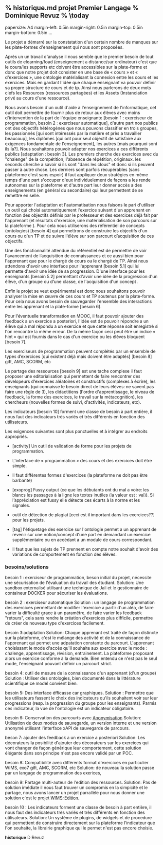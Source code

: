 % historique.md projet Premier Langage
% Dominique Revuz
% \today
---
papersize: A4
margin-left: 0.5in
margin-right: 0.5in
margin-top: 0.5in
margin-bottom: 0.5in
...


Le projet a démarré sur la constatation d'un certain nombre de manques sur les plate-formes d'enseignement qui nous sont proposées.

Après un un travail d'analyse il nous semble que le premier besoin de tout outils de elearning/foad (enseignement a distance/sur ordinateur) c'est que le cours/les supports etc doivent être accessibles sur la plate-forme et donc que notre projet doit consister en une base de « cours » et « d'exercices », une ontologie matérialisant la connexion entre les cours et les exercices.
Mais en gardant l'idée que chaque enseignant va pouvoir définir sa propre structure de cours et de tp. Ainsi nous parlerons de deux mots clefs les Resources (ressources partagées) et les Assets (Instanciation privé au cours d'une ressource).

Nous avons besoin d'un outil d'aide à l'enseignement de l'informatique, cet outil doit permettre de fournir plus de retour aux élèves avec moins d'intervention de la part de l'équipe enseignante [besoin 1 : exerciseur de programmation, besoin 2 : exerciseur automatique], d'autre part nos publics ont des objectifs hétérogènes que nous pouvons classifier en trois groupes, les passionnés [qui sont intéressés par la matière et près a travailler beaucoup], les diplômes [qui ont pour seul objectif de satisfaire aux exigences fondamentale de l'enseignement], les autres [mais pourquoi sont ils la?]. Nous souhaitons pouvoir adapter nos exercices a ces différents publics [adaptation : besoin 3]. Les premiers cherche des exercices avec du "chalenge" de la compétition, l'absence de répétition, originaux. les seconds cherche a savoir si ils sont "dans les clous" et donc si ils peuvent passer à autre chose. Les derniers sont parfois récupérables (sans plateforme c'est sans espoir) il faut appliquer deux stratégies en même temps d'une part s'occuper d'eux individuelement de façons a les rende autonomes sur la plateforme et d'autre part leur donner accès a des enseignements (en général du secondaire) qui leur permettent de se remettre en selle. 

Pour apporter l'adaptation et l'automatisation nous faisons le pari d'utiliser un outil qui choisi automatiquement  l'exercice suivant d'un apprenant en fonction des objectifs définis par le professeur et des exercices déjà fait par l'apprenant (et résultats d'exercice, une matérialisation de son parcours sur la plateforme ). Pour cela nous utiliserons des  référentiel de concepts (ontologies) [besoin 4] qui permettrons de construire les objectifs d'un cours ou d'un TP et de suivre l'élève sur son parcourt d’acquisition de ces objectifs.

Une des fonctionnalité attendue du référentiel est de permettre de voir l'avancement de l’acquisition de connaissances et ce aussi bien pour l'apprenant que pour le chargé de cours ou le chargé de TP. Ainsi nous attendons d'avoir une interface pour l'apprenant [besoin 5.1] qui lui permette d'avoir une idée de sa progression. D'une interface pour les enseignants [besoin 5.2] permettant d'avoir une idée de la progression d'un élève, d'un groupe ou d'une classe, de l'acquisition d'un concept .

Enfin le projet se veut expérimental est donc nous souhaitons pouvoir analyser la mise en œuvre de ces cours et TP soutenus par la plate-forme. Pour cela nous avons besoin de sauvegarder l'ensemble des interactions entre les apprenant et la plate-forme [besoin 6].

Pour l'éventuelle transformation en MOOC, il faut pouvoir ajouter des feedback a un exercice a posteriori, l'idée est de pouvoir répondre a un élève qui a mal répondu a un exercice et que cette réponse soit enregistré si l'on rencontre la même erreur. De la même façon ceci peut être un indice « hint » qui est fournis dans le cas d'un exercice ou les élèves bloquent [besoin 7].

Les exerciseurs de programmation peuvent complétés par un ensemble de types d’exercices [qui existent déjà mais doivent être adaptés] [besoin 8] gift, AMC, SCORM, etc

Le partage des ressources [besoin 9] est une tache complexe il faut proposer une editorialisation qui permettent de faire rencontrer des dévelopeurs d'exercices aléatoires et constructifs (complexes à écrire), les enseignants (qui connaisse le besoin direct de leurs élèves: ne savent pas faire une règle de 3), les didactitiens (l'ordre d'apprentissage, le niveau de feedback, la forme des exercices, le travail sur la métacognition), les chercheurs (nouvelles formes de suivi, d'activités, indicateurs, etc).

Les indicateurs [besoin 10] forment une classe de besoin à part entière, il nous faut des indicateurs très variés et très différents en fonction des utilisateurs.



Les exigences suivantes sont plus ponctuelles et à intégrer au endroits appropriés.

* [activity] Un outil de validation de forme pour les projets de programmation.

* L'interface de « programmation » des cours et des exercices doit être simple.

* Il faut différentes formes d'exercices (la plateforme ne doit pas être barbante)

* [exoprog] Fussy output (ce que les débutants ont du mal a voire: les blancs les passages à la ligne les textes inutiles (la valeur est : val)). Si l’appréciation est fussy elle détecte ces écarts à la norme et les signales.

* outil de détection de plagiat [ceci est il important dans les exercices??] pour les projets.

* [tag] l'étiquetage des exercice sur l'ontologie permet a un apprenant de revenir sur une notion/concept d'une part en demandant un exercice supplémentaire ou en accédant a un module de cours correspondant.

* Il faut que les sujets de TP prennent en compte notre souhait d'avoir des variations de comportement en fonction des élèves.



### besoins/solutions

besoin 1 : exerciseur de programmation, beson initial du projet, nécessite une sécurisation de l'évaluation du travail des étudiant.
Solution: Une sandbox externalisé utilisant une technique de  Jail et le gestionnaire de containeur DOCKER pour sécuriser les évaluations.

besoin 2 : exerciseur automatique
Solution : un langage de programmation des exercices permettant de modifier l'exercice a partir d'un aléa, de faire varier la difficulté grace à un paramêtre, de faire varier les feedback "retours", cela sans rendre la création d'exercices plus difficile, permettre de créer de nouveau type d'exercices facilement.  

besoin 3:adaptation 
Solution: Chaque apprenant est traité de façon distincte sur la plateforme, c'est le mélange des activité et de la connaissance de l'apprenant qui permet une adpatation constante du parcourt.
L'apprenant choisissant le mode d'accès qu'il souhaite aux exercice avec le mode : chalenge, apprentissage, révision, entrainement. La plateforme proposant alors un exercice conforme à la demande. Bien entendu ce n'est pas le seul mode, l'enseignant pouvant définir un parcourt strict. 

besoin 4: outil de mesure de la connaissance d'un apprenant (d'un groupe)
Solution : Utiliser des ontologies, bien documenté dans la littérature scientifique ce model convient bien.


besoin 5: Des interface éfficasse car graphiques.
Solution : Permettre que les utilisateurs fassent le choix des indicateurs qu'ils souhaitent voir sur leur progressions (resp. la progression du groupe pour les enseignants). Parmis ces indicateur, la vue de l'ontologie est un indicateur obligatoire.

besoin 6: Conservation des parcourts avec [Anonymisation](https://fr.wikipedia.org/wiki/Anonymisation)
Solution: Utilisation de deux modes de sauvegarde, un version interne et une version anonymé utilisant l'interface xAPI de sauvegarde de parcours.

beson 7:  ajouter des feedback a un exercice a posteriori
Solution: Les décorateurs la posibilité d'ajouter des décorateurs sur les exercices qui vont changer de façon générique leur comportement, cette solution élégante dans son principe n'est pas encore validé par un POC.

besoin 8: Compatibilité avec différents format d'exercices en particulier WIMS, exo7 gift, AMC, SCORM, etc
Solution: de nouveau la solution passe par un langage de programmation des exerices, 

besoin 9: Partage multi-auteur de l'edition des ressources.
Solution: Pas de solution imédiate il nous faut trouver un compromis en la simpicité et le partage, 
nous avons lancer un projet parrallèle pour nous donner une solution c'est le projet [WIMS-Edition](wimdsed.besoin.md). 


besoin 10 : Les indicateurs  forment une classe de besoin à part entière, il nous faut des indicateurs très variés et très différents en fonction des utilisateurs.
Solution: Un système de plugins, de widgets et de procedure qui permettent de construire directement sur la plateforme l'indicateur que l'on souhaite, la librairie graphique qui le permet n'est pas encore choisie.

 



**historique** D Revuz 

